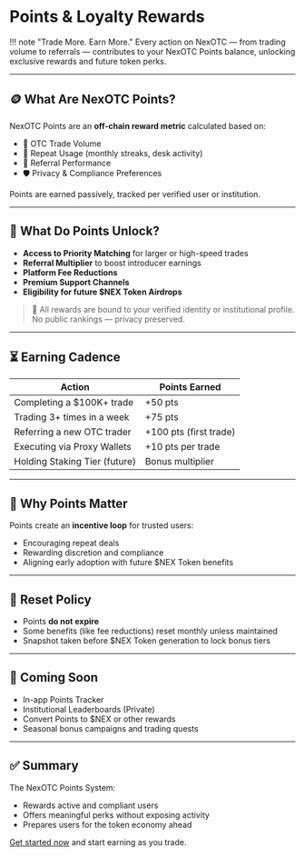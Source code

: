 # Points & Loyalty Rewards

!!! note "Trade More. Earn More."
    Every action on NexOTC — from trading volume to referrals — contributes to your NexOTC Points balance, unlocking exclusive rewards and future token perks.

---

<h2>🪙 What Are NexOTC Points?</h2>

NexOTC Points are an **off-chain reward metric** calculated based on:

- 💼 OTC Trade Volume  
- 🔁 Repeat Usage (monthly streaks, desk activity)  
- 🎯 Referral Performance  
- 🛡️ Privacy & Compliance Preferences

Points are earned passively, tracked per verified user or institution.

---

<h2>🎁 What Do Points Unlock?</h2>

- **Access to Priority Matching** for larger or high-speed trades  
- **Referral Multiplier** to boost introducer earnings  
- **Platform Fee Reductions**  
- **Premium Support Channels**  
- **Eligibility for future $NEX Token Airdrops**

> 🔐 All rewards are bound to your verified identity or institutional profile. No public rankings — privacy preserved.

---

<h2>⏳ Earning Cadence</h2>

| Action                            | Points Earned      |
|----------------------------------|---------------------|
| Completing a $100K+ trade        | +50 pts             |
| Trading 3+ times in a week       | +75 pts             |
| Referring a new OTC trader       | +100 pts (first trade) |
| Executing via Proxy Wallets      | +10 pts per trade   |
| Holding Staking Tier (future)    | Bonus multiplier    |

---

<h2>🧠 Why Points Matter</h2>

Points create an **incentive loop** for trusted users:

- Encouraging repeat deals
- Rewarding discretion and compliance
- Aligning early adoption with future $NEX Token benefits

---

<h2>🔄 Reset Policy</h2>

- Points **do not expire**
- Some benefits (like fee reductions) reset monthly unless maintained
- Snapshot taken before $NEX Token generation to lock bonus tiers

---

<h2>🚀 Coming Soon</h2>

- In-app Points Tracker
- Institutional Leaderboards (Private)
- Convert Points to $NEX or other rewards
- Seasonal bonus campaigns and trading quests

---

<h2>✅ Summary</h2>

The NexOTC Points System:

- Rewards active and compliant users
- Offers meaningful perks without exposing activity
- Prepares users for the token economy ahead

[Get started now](../home/getting-started.md) and start earning as you trade.

